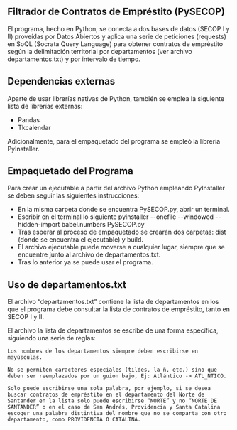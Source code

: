 ## Filtrador de Contratos de Empréstito (PySECOP)

El programa, hecho en Python, se conecta a dos bases de datos (SECOP I y II) proveídas por Datos Abiertos y aplica una serie de peticiones (requests) en SoQL (Socrata Query Language) para obtener contratos de empréstito según la delimitación territorial por departamentos (ver archivo departamentos.txt) y por intervalo de tiempo.

## Dependencias externas

Aparte de usar librerías nativas de Python, también se emplea la siguiente lista de librerías externas:

* Pandas
* Tkcalendar

Adicionalmente, para el empaquetado del programa se empleó la libreria PyInstaller.

## Empaquetado del Programa

Para crear un ejecutable a partir del archivo Python empleando PyInstaller se deben seguir las siguientes instrucciones:

* En la misma carpeta donde se encuentra PySECOP.py, abrir un terminal.
* Escribir en el terminal lo siguiente pyinstaller --onefile --windowed --hidden-import babel.numbers PySECOP.py
* Tras esperar al proceso de empaquetado se crearán dos carpetas: dist (donde se encuentra el ejecutable) y build.
* El archivo ejecutable puede moverse a cualquier lugar, siempre que se encuentre junto al archivo de departamentos.txt.
* Tras lo anterior ya se puede usar el programa.

## Uso de departamentos.txt

El archivo “departamentos.txt” contiene la lista de departamentos en los que el programa debe consultar la lista de contratos de empréstito, tanto en SECOP I y II. 

El archivo la lista de departamentos se escribe de una forma específica, siguiendo una serie de reglas: 

    Los nombres de los departamentos siempre deben escribirse en mayúsculas. 

    No se permiten caracteres especiales (tildes, la ñ, etc.) sino que deben ser reemplazados por un guion bajo, Ej: Atlántico -> ATL_NTICO. 

    Solo puede escribirse una sola palabra, por ejemplo, si se desea buscar contratos de empréstito en el departamento del Norte de Santander en la lista solo puede escribirse “NORTE” y no “NORTE DE SANTANDER” o en el caso de San Andrés, Providencia y Santa Catalina escoger una palabra distintiva del nombre que no se comparta con otro departamento, como PROVIDENCIA O CATALINA. 
